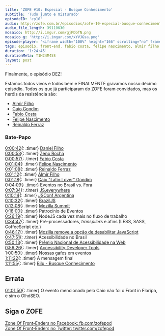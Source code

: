 ```yaml
---
title: 'ZOFE #10: Especial - Busque Conhecimento'
subtitle: 'Tudo junto e misturado'
episodeID: 'ep10'
audio: http://zofe.com.br/episodios/zofe-10-especial-busque-conhecimento
audio_file_length: 39110630
mosaico: http://i.imgur.com/gjPDbTN.png
mosaico_g: 'http://i.imgur.com/xYVJGsa.png'
episode-player: '<iframe width="100%" height="166" scrolling="no" frameborder="no" src="https://w.soundcloud.com/player/?url=https%3A//api.soundcloud.com/tracks/155520702%3Fsecret_token%3Ds-newQ7&amp;color=ff5500&amp;auto_play=false&amp;hide_related=true&amp;show_artwork=true&amp;show_comments=false&amp;show_user=false&amp;show_reposts=false"></iframe>'
tags: episodio, front-end, fabio costa, felipe nascimento, almir filho, caio gondim, reinaldo ferraz, especial, bilu
duration: '1:24:45'
durationMeta: T1H24M45S
layout: post
---
```



Finalmente, o episódio DEZ!

Estamos todos vivos e todos bem e FINALMENTE gravamos nosso décimo episódio. Todos os que já participaram do ZOFE foram convidados, mas os heróis da resistência são:

* [Almir Filho](http://almirfilho.com/)
* [Caio Gondim](http://caiogondim.com/)
* [Fabio Costa](https://github.com/fabiomcosta)
* [Felipe Nascimento](http://felipenmoura.org/)
* [Reinaldo Ferraz](http://www.reinaldoferraz.com.br/)

<!-- excerpt -->

### Bate-Papo

[0:00:42](#t=0h0m42s){: .timer} [Daniel Filho](http://twitter.com/danielfilho)<br>
[0:00:53](#t=0h0m53s){: .timer} [Zeno Rocha](http://zenorocha.com/)<br>
[0:00:57](#t=0h0m57s){: .timer} [Fabio Costa](https://github.com/fabiomcosta)<br>
[0:01:04](#t=0h1m4s){: .timer} [Felipe Nascimento](http://felipenmoura.org)<br>
[0:01:08](#t=0h1m8s){: .timer} [Reinaldo Ferraz](http://www.reinaldoferraz.com.br)<br>
[0:01:12](#t=0h1m12s){: .timer} [Almir Filho](http://almirfilho.com)<br>
[0:01:18](#t=0h1m18s){: .timer} [Caio "Latin Lover" Gondim](http://caiogondim.com)<br>
[0:04:09](#t=0h4m09s){: .timer} Eventos no Brasil vs. Fora<br>
[0:07:34](#t=0h7m34s){: .timer} [JS.everywhere](http://www.jseverywhere.org/)<br>
[0:10:14](#t=0h10m14s){: .timer} [JSConf Argentina](http://jsconf.com.ar/)<br>
[0:10:32](#t=0h10m32s){: .timer} [BrazilJS](http://braziljs.com.br/)<br>
[0:12:08](#t=0h12m08s){: .timer} [Mozilla Summit](http://summit.mozilla.org/)<br>
[0:18:00](#t=0h18m0s){: .timer} Patrocínio de Eventos<br>
[0:26:19](#t=0h26m19s){: .timer} NodeJS cada vez mais no fluxo de trabalho<br>
[0:34:47](#t=0h34m47s){: .timer} Pré-processadores, *transpilers* e afins (LESS, SASS, CoffeeScript etc.)<br>
[0:46:17](#t=0h46m17s){: .timer} [Mozilla remove a opção de desabilitar JavaScript](https://bugzilla.mozilla.org/show_bug.cgi?id=873709)<br>
[0:47:51](#t=0h47m51s){: .timer} Acessibilidade no Brasil<br>
[0:50:13](#t=0h50m13s){: .timer} [Prêmio Nacional de Acessibilidade na Web](http://premio.w3c.br/)<br>
[0:56:26](#t=0h56m26s){: .timer} [Accessibility Developer Tools](https://github.com/GoogleChrome/accessibility-developer-tools)<br>
[1:00:50](#t=1h0m50s){: .timer} Nossas gafes em eventos<br>
[1:11:22](#t=1h11m22s){: .timer} A mensagem final<br>
[1:11:55](#t=1h11m55s){: .timer} [Bilu - Busque Conhecimento](http://www.youtube.com/watch?v=GggUi3KQpLc)<br>


## Errata

[01:01:50](#t=1h01m50s){: .timer} O evento mencionado pelo Caio não foi o Front in Floripa, e sim o OlhóSEO.


## Siga o ZOFE

[Zone Of Front-Enders no Facebook: fb.com/zofepod](http://fb.com/zofepod/ "ZOFE no Facebook: fb.com/zofepod")<br>
[Zone Of Front-Enders no Twitter: twitter.com/zofepod](http://twitter.com/zofepod/ "ZOFE no Twitter")<br>

